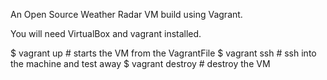 
An Open Source Weather Radar VM build using Vagrant.

You will need VirtualBox and vagrant installed.

$ vagrant up        # starts the VM from the VagrantFile
$ vagrant ssh       # ssh into the machine and test away
$ vagrant destroy   # destroy the VM
